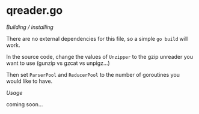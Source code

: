 # qreader.go #

_Building / installing_

There are no external dependencies for this file, so a simple `go build` will work.

In the source code, change the values of `Unzipper` to the gzip unreader you want to use (gunzip vs gzcat vs unpigz...)

Then set `ParserPool` and `ReducerPool` to the number of goroutines you would like to have.

_Usage_

coming soon...
